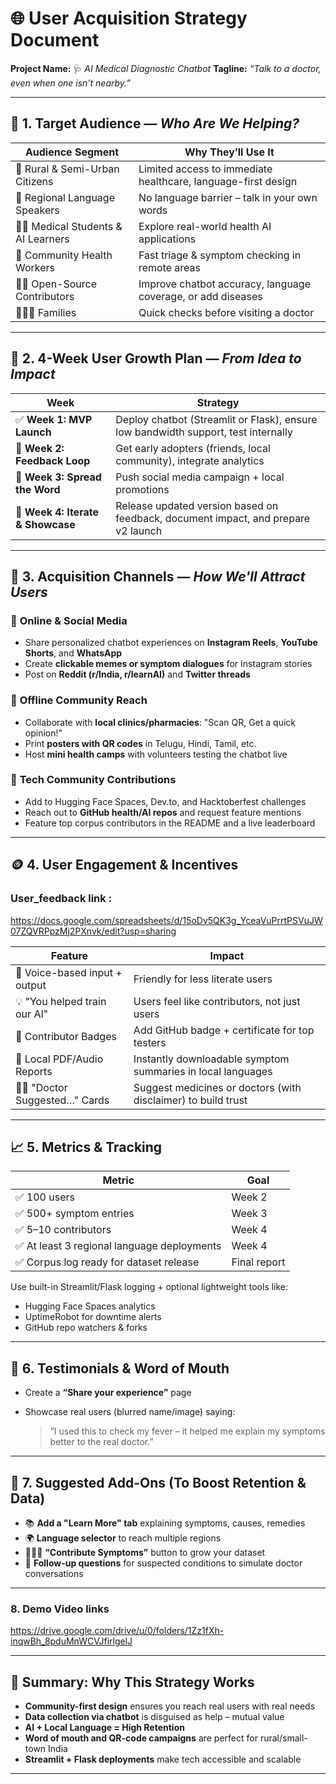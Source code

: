 # 🌐 User Acquisition Strategy Document

**Project Name:** 🩺 *AI Medical Diagnostic Chatbot*
**Tagline:** *“Talk to a doctor, even when one isn’t nearby.”*

---

## 🎯 1. Target Audience — *Who Are We Helping?*

| Audience Segment                     | Why They’ll Use It                                            |
| ------------------------------------ | ------------------------------------------------------------- |
| 🌾 Rural & Semi-Urban Citizens       | Limited access to immediate healthcare, language-first design |
| 💬 Regional Language Speakers        | No language barrier – talk in your own words                  |
| 👨‍🎓 Medical Students & AI Learners | Explore real-world health AI applications                     |
| 🧕 Community Health Workers          | Fast triage & symptom checking in remote areas                |
| 👩‍💻 Open-Source Contributors       | Improve chatbot accuracy, language coverage, or add diseases  |
| 👨‍👩‍👧 Families                    | Quick checks before visiting a doctor                         |

---

## 🚀 2. 4-Week User Growth Plan — *From Idea to Impact*

| Week                              | Strategy                                                                           |
| --------------------------------- | ---------------------------------------------------------------------------------- |
| ✅ **Week 1: MVP Launch**          | Deploy chatbot (Streamlit or Flask), ensure low bandwidth support, test internally |
| 🔁 **Week 2: Feedback Loop**      | Get early adopters (friends, local community), integrate analytics                 |
| 📣 **Week 3: Spread the Word**    | Push social media campaign + local promotions                                      |
| 🔄 **Week 4: Iterate & Showcase** | Release updated version based on feedback, document impact, and prepare v2 launch  |

---

## 📢 3. Acquisition Channels — *How We'll Attract Users*

### 🔗 **Online & Social Media**

* Share personalized chatbot experiences on **Instagram Reels**, **YouTube Shorts**, and **WhatsApp**
* Create **clickable memes or symptom dialogues** for Instagram stories
* Post on **Reddit (r/India, r/learnAI)** and **Twitter threads**

### 🏥 **Offline Community Reach**

* Collaborate with **local clinics/pharmacies**: "Scan QR, Get a quick opinion!"
* Print **posters with QR codes** in Telugu, Hindi, Tamil, etc.
* Host **mini health camps** with volunteers testing the chatbot live

### 🧠 **Tech Community Contributions**

* Add to Hugging Face Spaces, Dev.to, and Hacktoberfest challenges
* Reach out to **GitHub health/AI repos** and request feature mentions
* Feature top corpus contributors in the README and a live leaderboard

---

## 🪙 4. User Engagement & Incentives

### User_feedback link :
https://docs.google.com/spreadsheets/d/15oDv5QK3g_YceaVuPrrtPSVuJW07ZQVRPpzMj2PXnvk/edit?usp=sharing

| Feature                         | Impact                                                        |
| ------------------------------- | ------------------------------------------------------------- |
| 🎤 Voice-based input + output   | Friendly for less literate users                              |
| 💡 "You helped train our AI"    | Users feel like contributors, not just users                  |
| 🏅 Contributor Badges           | Add GitHub badge + certificate for top testers                |
| 🧾 Local PDF/Audio Reports      | Instantly downloadable symptom summaries in local languages   |
| 🧑‍⚕️ "Doctor Suggested…" Cards | Suggest medicines or doctors (with disclaimer) to build trust |

---

## 📈 5. Metrics & Tracking

| Metric                                     | Goal         |
| ------------------------------------------ | ------------ |
| ✅ 100 users                                | Week 2       |
| ✅ 500+ symptom entries                     | Week 3       |
| ✅ 5–10 contributors                        | Week 4       |
| ✅ At least 3 regional language deployments | Week 4       |
| ✅ Corpus log ready for dataset release     | Final report |

Use built-in Streamlit/Flask logging + optional lightweight tools like:

* Hugging Face Spaces analytics
* UptimeRobot for downtime alerts
* GitHub repo watchers & forks

---

## 💬 6. Testimonials & Word of Mouth

* Create a **“Share your experience”** page
* Showcase real users (blurred name/image) saying:

  > “I used this to check my fever – it helped me explain my symptoms better to the real doctor.”

---

## 🧰 7. Suggested Add-Ons (To Boost Retention & Data)

* 📚 **Add a "Learn More" tab** explaining symptoms, causes, remedies
* 🌍 **Language selector** to reach multiple regions
* 🧑‍🤝‍🧑 **“Contribute Symptoms”** button to grow your dataset
* 🔄 **Follow-up questions** for suspected conditions to simulate doctor conversations

---
### 8. Demo Video links
https://drive.google.com/drive/u/0/folders/1Zz1fXh-inqwBh_8pduMnWCVJfirlgelJ

----
## 🧠 Summary: Why This Strategy Works

* **Community-first design** ensures you reach real users with real needs
* **Data collection via chatbot** is disguised as help – mutual value
* **AI + Local Language = High Retention**
* **Word of mouth and QR-code campaigns** are perfect for rural/small-town India
* **Streamlit + Flask deployments** make tech accessible and scalable

---